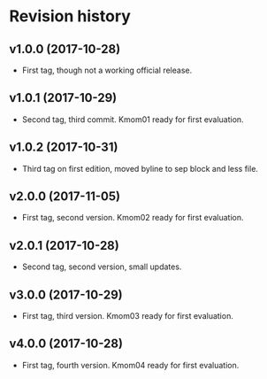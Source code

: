 Revision history
=======================================

v1.0.0 (2017-10-28)
---------------------------------------

* First tag, though not a working official release.

v1.0.1 (2017-10-29)
---------------------------------------

* Second tag, third commit. Kmom01 ready for first evaluation.

v1.0.2 (2017-10-31)
---------------------------------------

* Third tag on first edition, moved byline to sep block and less file.

v2.0.0 (2017-11-05)
---------------------------------------

* First tag, second version. Kmom02 ready for first evaluation.

v2.0.1 (2017-10-28)
---------------------------------------

* Second tag, second version,  small updates.

v3.0.0 (2017-10-29)
---------------------------------------

* First tag, third version. Kmom03 ready for first evaluation.

v4.0.0 (2017-10-28)
---------------------------------------

* First tag, fourth version. Kmom04 ready for first evaluation.

